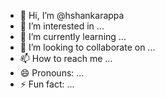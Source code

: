 - 👋 Hi, I’m @hshankarappa
- 👀 I’m interested in ...
- 🌱 I’m currently learning ...
- 💞️ I’m looking to collaborate on ...
- 📫 How to reach me ...
- 😄 Pronouns: ...
- ⚡ Fun fact: ...

<!---
hshankarappa/hshankarappa is a ✨ special ✨ repository because its `README.md` (this file) appears on your GitHub profile.
You can click the Preview link to take a look at your changes.
--->
